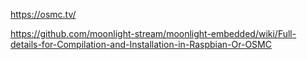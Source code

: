

https://osmc.tv/



https://github.com/moonlight-stream/moonlight-embedded/wiki/Full-details-for-Compilation-and-Installation-in-Raspbian-Or-OSMC